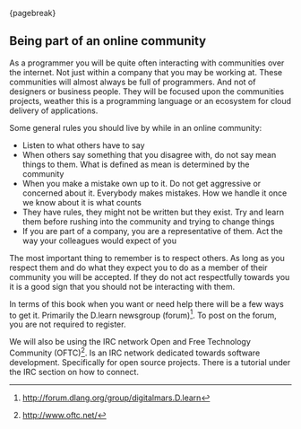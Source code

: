 {pagebreak}

## Being part of an online community
As a programmer you will be quite often interacting with communities over the internet. Not just within a company that you may be working at.
These communities will almost always be full of programmers. And not of designers or business people. They will be focused upon the communities projects, weather this is a programming language or an ecosystem for cloud delivery of applications.

Some general rules you should live by while in an online community:

* Listen to what others have to say
* When others say something that you disagree with, do not say mean things to them. What is defined as mean is determined by the community
* When you make a mistake own up to it. Do not get aggressive or concerned about it. Everybody makes mistakes. How we handle it once we know about it is what counts
* They have rules, they might not be written but they exist. Try and learn them before rushing into the community and trying to change things
* If you are part of a company, you are a representative of them. Act the way your colleagues would expect of you

The most important thing to remember is to respect others. As long as you respect them and do what they expect you to do as a member of their community you will be accepted. If they do not act respectfully towards you it is a good sign that you should not be interacting with them.

In terms of this book when you want or need help there will be a few ways to get it. Primarily the D.learn newsgroup (forum)[^DLearnNewsGroup]. To post on the forum, you are not required to register.

We will also be using the IRC network Open and Free Technology Community (OFTC)[^OFTCsite]. Is an IRC network dedicated towards software development. Specifically for open source projects. There is a tutorial under the IRC section on how to connect.

[^DLearnNewsGroup]: http://forum.dlang.org/group/digitalmars.D.learn
[^OFTCsite]: http://www.oftc.net/